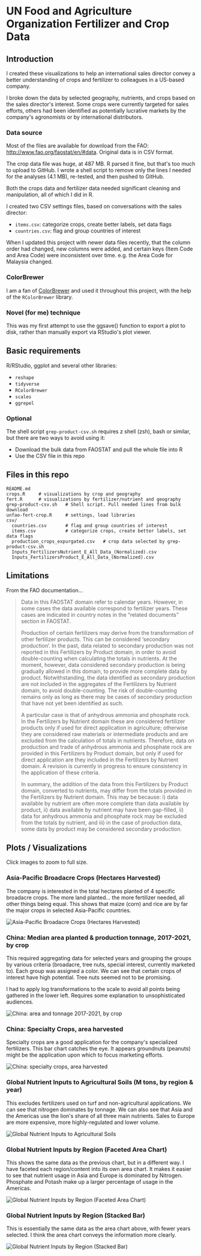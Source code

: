UN Food and Agriculture Organization Fertilizer and Crop Data
=============

Introduction
------------
I created these visualizations to help an international sales director convey a better understanding of crops and fertilizer to colleagues in a US-based company.

I broke down the data by selected geography, nutrients, and crops based on the sales director's interest. Some crops were currently targeted for sales efforts, others had been identified as potentially lucrative markets by the company's agronomists or by international distributors.

### Data source

Most of the files are available for download from the FAO: <http://www.fao.org/faostat/en/#data>. Original data is in CSV format.

The crop data file was huge, at 487 MB. R parsed it fine, but that's too much to upload to GitHub. I wrote a shell script to remove only the lines I needed for the analyses (4.1 MB), re-tested, and then pushed to GitHub.

Both the crops data and fertilizer data needed significant cleaning and manipulation, all of which I did in R.

I created two CSV settings files, based on conversations with the sales director:

- `items.csv`: categorize crops, create better labels, set data flags
- `countries.csv`: flag and group countries of interest

When I updated this project with newer data files recently, that the column order had changed, new columns were added, and certain keys (Item Code and Area Code) were inconsistent over time. e.g. the Area Code for Malaysia changed.

### ColorBrewer

I am a fan of [ColorBrewer](https://colorbrewer2.org/) and used it throughout this project, with the help of the `RColorBrewer` library.


### Novel (for me) technique

This was my first attempt to use the ggsave() function to export a plot to disk, rather than manually export via RStudio's plot viewer.

Basic requirements
------------------
R/RStudio, ggplot and several other libraries:
- `reshape`
- `tidyverse`
- `RColorBrewer`
- `scales`
- `ggrepel`

### Optional

The shell script `grep-product-csv.sh` requires z shell (zsh), bash or similar, but there are two ways to avoid using it:

- Download the bulk data from FAOSTAT and pull the whole file into R
- Use the CSV file in this repo


Files in this repo
------------------
    README.md
    crops.R     # visualizations by crop and geography
    fert.R      # visualizations by fertilizer/nutrient and geography
    grep-product-csv.sh   # Shell script. Pull needed lines from bulk download
    unfao-fert-crop.R     # settings, load libraries
    csv/
      countries.csv       # flag and group countries of interest
      items.csv           # categorize crops, create better labels, set data flags
      production_crops_expurgated.csv   # crop data selected by grep-product-csv.sh
      Inputs_FertilizersNutrient_E_All_Data_(Normalized).csv
      Inputs_FertilizersProduct_E_All_Data_(Normalized).csv


Limitations
-----------
From the FAO documentation...

> Data in this FAOSTAT domain refer to calendar years. However, in some cases the data available correspond to fertilizer years. These cases are indicated in country notes in the “related documents” section in FAOSTAT.
> 
> Production of certain fertilizers may derive from the transformation of other fertilizer products. This can be considered ‘secondary production’. In the past, data related to secondary production was not reported in this Fertilizers by Product domain, in order to avoid double-counting when calculating the totals in nutrients. At the moment, however, data considered secondary production is being gradually allowed in this domain, to provide more complete data by product. Notwithstanding, the data identified as secondary production are not included in the aggregates of the Fertilizers by Nutrient domain, to avoid double-counting. The risk of double-counting remains only as long as there may be cases of secondary production that have not yet been identified as such.
> 
> A particular case is that of anhydrous ammonia and phosphate rock. In the Fertilizers by Nutrient domain these are considered fertilizer products only if used for direct application in agriculture; otherwise they are considered raw materials or intermediate products and are excluded from the calculation of totals in nutrients. Therefore, data on production and trade of anhydrous ammonia and phosphate rock are provided in this Fertilizers by Product domain, but only if used for direct application are they included in the Fertilizers by Nutrient domain. A revision is currently in progress to ensure consistency in the application of these criteria.
> 
> In summary, the addition of the data from this Fertilizers by Product domain, converted to nutrients, may differ from the totals provided in the Fertilizers by Nutrient domain. This may be because: i) data available by nutrient are often more complete than data available by product, ii) data available by nutrient may have been gap-filled, ii) data for anhydrous ammonia and phosphate rock may be excluded from the totals by nutrient, and iii) in the case of production data, some data by product may be considered secondary production.


Plots / Visualizations
----------------------

Click images to zoom to full size.

### Asia-Pacific Broadacre Crops (Hectares Harvested)

The company is interested in the total hectares planted of 4 specific broadacre crops. The more land planted... the more fertilizer needed, all other things being equal. This shows that maize (corn) and rice are by far the major crops in selected Asia-Pacific countries.

![Asia-Pacific Broadacre Crops (Hectares Harvested)](plots/apac-broadacre-area-2021-higher-res.png)

### China: Median area planted & production tonnage, 2017-2021, by crop

This required aggregating data for selected years and grouping the groups by various criteria (broadacre, tree nuts, special interest, currently marketed to). Each group was assigned a color. We can see that certain crops of interest have high potential. Tree nuts seemed not to be promising.

I had to apply log transformations to the scale to avoid all points being gathered in the lower left. Requires some explanation to unsophisticated audiences.

![China: area and tonnage 2017-2021, by crop](plots/china-scatter-plot.png)


### China: Specialty Crops, area harvested

Specialty crops are a good application for the company's specialized fertilizers. This bar chart catches the eye. It appears groundnuts (peanuts) might be the application upon which to focus marketing efforts.

![China: specialty crops, area harvested](plots/china-specialty-crops-area.png)

<!--
### China: crops by area planted

China is a market with growth potential for the company. This simple bar chart shows that cereal crops dominate in terms of area planted. Not impressive to look at, but an important message.

![China: Crops by area planted)](plots/china-crops-by-area.png)
-->

### Global Nutrient Inputs to Agricultural Soils (M tons, by region & year)

This excludes fertilizers used on turf and non-agricultural applications. We can see that nitrogen dominates by tonnage. We can also see that Asia and the Americas use the lion's share of all three main nutrients. Sales to Europe are more expensive, more highly-regulated and lower volume.

![Global Nutrient Inputs to Agricultural Soils](plots/global-nutrients-facets-by-region.png)


### Global Nutrient Inputs by Region (Faceted Area Chart)

This shows the same data as the previous chart, but in a different way. I have faceted each region/content into its own area chart. It makes it easier to see that nutrient usage in Asia and Europe is dominated by Nitrogen. Phosphate and Potash make up a larger percentage of usage in the Americas.

![Global Nutrient Inputs by Region (Faceted Area Chart)](plots/global-region-facets-by-nutrient.png)


### Global Nutrient Inputs by Region (Stacked Bar)

This is essentially the same data as the area chart above, with fewer years selected. I think the area chart conveys the information more clearly.

![Global Nutrient Inputs by Region (Stacked Bar)](plots/global-region-facets-by-nutrient-bar.png)

